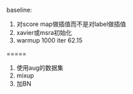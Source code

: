 baseline: 
1. 对score map做插值而不是对label做插值
2. xavier或msra初始化
4. warmup 1000 iter
62.15

=====
1. 使用aug的数据集
3. mixup
5. 加BN
